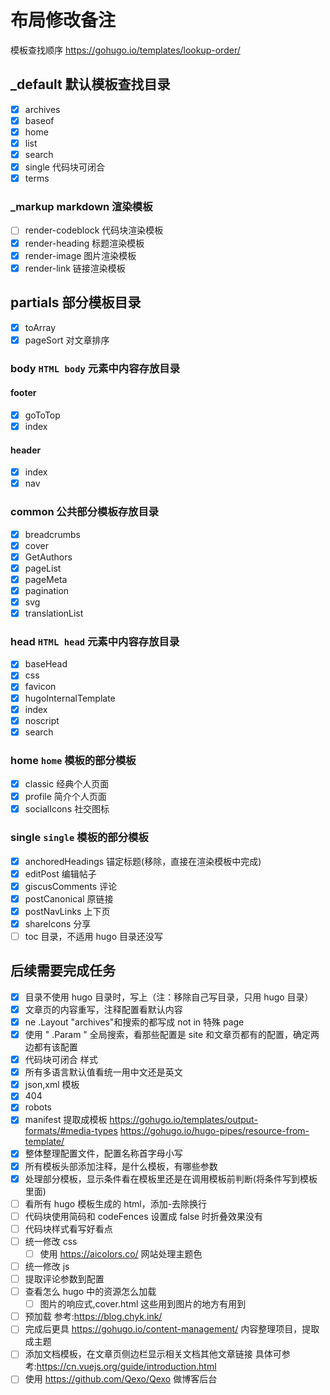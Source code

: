# 布局修改备注

模板查找顺序 <https://gohugo.io/templates/lookup-order/>

## \_default 默认模板查找目录

- [x] archives
- [x] baseof
- [x] home
- [x] list
- [x] search
- [x] single 代码块可闭合
- [x] terms

### \_markup markdown 渲染模板

- [ ] render-codeblock 代码块渲染模板
- [x] render-heading 标题渲染模板
- [x] render-image 图片渲染模板
- [x] render-link 链接渲染模板

## partials 部分模板目录

- [x] toArray
- [x] pageSort 对文章排序

### body `HTML body` 元素中内容存放目录

#### footer

- [x] goToTop
- [x] index

#### header

- [x] index
- [x] nav

### common 公共部分模板存放目录

- [x] breadcrumbs
- [x] cover
- [x] GetAuthors
- [x] pageList
- [x] pageMeta
- [x] pagination
- [x] svg
- [x] translationList

### head `HTML head` 元素中内容存放目录

- [x] baseHead
- [x] css
- [x] favicon
- [x] hugoInternalTemplate
- [x] index
- [x] noscript
- [x] search

### home `home` 模板的部分模板

- [x] classic 经典个人页面
- [x] profile 简介个人页面
- [x] socialIcons 社交图标

### single `single` 模板的部分模板

- [x] anchoredHeadings 锚定标题(移除，直接在渲染模板中完成)
- [x] editPost 编辑帖子
- [x] giscusComments 评论
- [x] postCanonical 原链接
- [x] postNavLinks 上下页
- [x] shareIcons 分享
- [ ] toc 目录，不适用 hugo 目录还没写

## 后续需要完成任务

- [x] 目录不使用 hugo 目录时，写上（注：移除自己写目录，只用 hugo 目录）
- [x] 文章页的内容重写，注释配置看默认内容
- [x] ne .Layout "archives"和搜索的都写成 not in 特殊 page
- [x] 使用 " .Param " 全局搜索，看那些配置是 site 和文章页都有的配置，确定两边都有该配置
- [x] 代码块可闭合 样式
- [x] 所有多语言默认值看统一用中文还是英文
- [x] json,xml 模板
- [x] 404
- [x] robots
- [x] manifest 提取成模板 <https://gohugo.io/templates/output-formats/#media-types> <https://gohugo.io/hugo-pipes/resource-from-template/>
- [x] 整体整理配置文件，配置名称首字母小写
- [x] 所有模板头部添加注释，是什么模板，有哪些参数
- [x] 处理部分模板，显示条件看在模板里还是在调用模板前判断(将条件写到模板里面)
- [ ] 看所有 hugo 模板生成的 html，添加-去除换行
- [ ] 代码块使用简码和 codeFences 设置成 false 时折叠效果没有
- [ ] 代码块样式看写好看点
- [ ] 统一修改 css
  - [ ] 使用 <https://aicolors.co/> 网站处理主题色
- [ ] 统一修改 js
- [ ] 提取评论参数到配置
- [ ] 查看怎么 hugo 中的资源怎么加载
  - [ ] 图片的响应式,cover.html 这些用到图片的地方有用到
- [ ] 预加载 参考:<https://blog.chyk.ink/>
- [ ] 完成后更具 <https://gohugo.io/content-management/> 内容整理项目，提取成主题
- [ ] 添加文档模板，在文章页侧边栏显示相关文档其他文章链接 具体可参考:<https://cn.vuejs.org/guide/introduction.html>
- [ ] 使用 <https://github.com/Qexo/Qexo> 做博客后台
